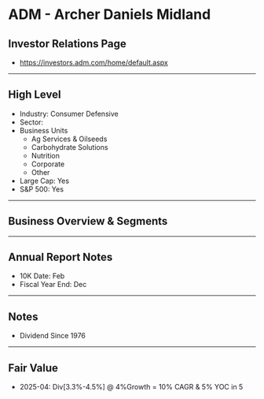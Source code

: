 # ADM - Archer Daniels Midland

## Investor Relations Page
- https://investors.adm.com/home/default.aspx

---

## High Level 

- Industry: Consumer Defensive
- Sector: 
- Business Units
  - Ag Services & Oilseeds
  - Carbohydrate Solutions
  - Nutrition
  - Corporate
  - Other
- Large Cap: Yes
- S&P 500: Yes

---

## Business Overview & Segments 

---

## Annual Report Notes
- 10K Date:  Feb
- Fiscal Year End: Dec


---

## Notes
- Dividend Since 1976

---

## Fair Value
- 2025-04: Div[3.3%-4.5%] @ 4%Growth = 10% CAGR & 5% YOC in 5
